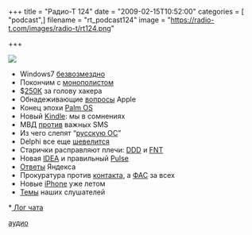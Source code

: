 +++
title = "Радио-Т 124"
date = "2009-02-15T10:52:00"
categories = [ "podcast",]
filename = "rt_podcast124"
image = "https://radio-t.com/images/radio-t/rt124.png"

+++

![](https://radio-t.com/images/radio-t/rt124.png)

- Windows7 [безвозмездно](http://webplanet.ru/news/soft/2009/02/13/windows7_update.html)
- Покончим с [монополистом](http://habrahabr.ru/blogs/browsers/51540/)
- $[250К](http://soft.compulenta.ru/402038/) за голову хакера
- Обнадеживающие [вопросы](http://www.macrumors.com/2009/02/09/apple-surveying-apple-tv-owners-about-habits-and-wants/) Apple
- Конец эпохи [Palm OS](http://www.crunchgear.com/2009/02/11/palm-os-she-is-dead/)
- Новый [Kindle](http://www.mobile-review.com/fullnews/main/2009/February/10.shtml#23042): мы в сомнениях
- МВД [против](http://webplanet.ru/news/law/2009/02/10/uaporn.html) важных SMS
- Из чего слепят “[русскую ОС](http://news.slashdot.org/article.pl?sid=09/02/10/1446207&from=rss)”
- Delphi все еще [шевелится](http://www.hans-eric.com/2009/02/09/welcome-back-delphi/)
- Старички расправляют плечи: [DDD](http://www.opennet.ru/opennews/art.shtml?num=20251) и [FNT](http://www.opennet.ru/opennews/art.shtml?num=20191)
- Новая [IDEA](http://blogs.jetbrains.com/idea/2009/02/fresh-update-intellij-idea-81/) и правильный [Pulse](http://www.enigmastation.com/?p=58)
- [Ответы](http://internetno.net/2009/02/13/ask-yandex/) Яндекса
- Прокуратура против [контакта](http://webplanet.ru/news/law/2009/02/11/pirotech.html), а [ФАС](http://webplanet.ru/news/soft/2009/02/12/fas.html) за всех
- Новые [iPhone](http://www.mobile-review.com/fullnews/main/2009/February/11.shtml#23069) уже летом
- [Темы](http://radio-t.com/temi_dlja_vipuskov/temy-dlya-124/) наших слушателей





*[ Лог чата](http://chat.radio-t.com/logs/radio-t-124.html)

[аудио](http://cdn.radio-t.com/rt_podcast124.mp3)
<audio src="http://cdn.radio-t.com/rt_podcast124.mp3" preload="none"></audio>
